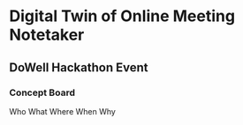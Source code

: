 # Digital Twin of Online Meeting Notetaker
## DoWell Hackathon Event
### Concept Board
Who
What
Where
When
Why
